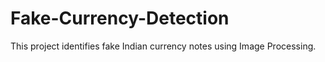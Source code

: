 # Fake-Currency-Detection
This project identifies fake Indian currency notes using Image Processing. 
